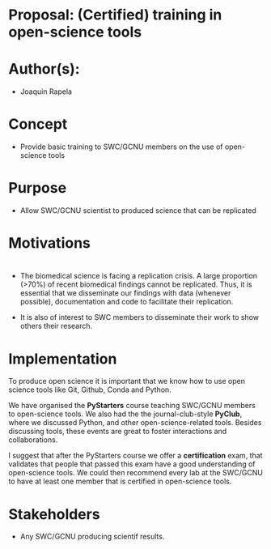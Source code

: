 Proposal: (Certified) training in open-science tools
====================================================

# Author(s):

- Joaquin Rapela


# Concept

- Provide basic training to SWC/GCNU members on the use of open-science tools


# Purpose

- Allow SWC/GCNU scientist to produced science that can be replicated

# Motivations
#
- The biomedical science is facing a replication crisis. A large proportion (>70%) of recent biomedical findings cannot be replicated. Thus, it is essential that we disseminate our findings with data (whenever possible), documentation and code to facilitate their replication.

- It is also of interest to SWC members to disseminate their work to show others their research. 

# Implementation

To produce open science it is important that we know how to use open science tools like Git, Github, Conda and Python.

We have organised the **PyStarters** course teaching SWC/GCNU members to open-science tools. We also had the the journal-club-style **PyClub**, where we discussed Python, and other open-science-related tools. Besides discussing tools, these events are great to foster interactions and collaborations.

I suggest that after the PyStarters course we offer a **certification** exam, that validates that people that passed this exam have a good understanding of open-science tools. We could then recommend every lab at the SWC/GCNU to have at least one member that is certified in open-science tools.

# Stakeholders

- Any SWC/GCNU producing scientif results.

